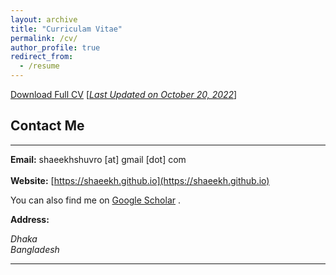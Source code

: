 ```yaml
---
layout: archive
title: "Curriculam Vitae"
permalink: /cv/
author_profile: true
redirect_from:
  - /resume
---
```


[Download Full CV](https://drive.google.com/file/d/1j1y_TCxYmdj2TovElk1U37hM1ouBH1cB/view?usp=sharing) [<ins>*Last Updated on October 20, 2022*</ins>]

## Contact Me
-------------

**Email:** shaeekhshuvro [at] gmail [dot] com <br /> 
 <br /> 
**Website:** [https://shaeekh.github.io](https://shaeekh.github.io) <br />

You can also find me on [Google Scholar](https://scholar.google.com/citations?user=fONhn9EAAAAJ&hl=en) .


**Address:**
<address>
Dhaka <br /> 
Bangladesh <br /> 
</address> 

__________________________________________________________
